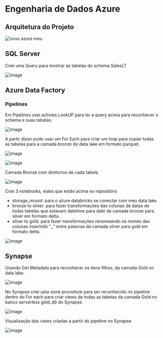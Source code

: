 # Engenharia de Dados Azure

## Arquitetura do Projeto

![novo azure meu](https://github.com/heliton1986/Engenharia_Dados_Azure/assets/45739569/c98500cd-b79c-45f8-a7f9-b828ff401c65)

## SQL Server

Criei uma Query para mostrar as tabelas do schema SalesLT

![image](https://github.com/heliton1986/Engenharia_Dados_Azure/assets/45739569/70735ba9-4340-4765-b57e-36af2e505010)

## Azure Data Factory

### Pipelines

Em Pipelines usei activies LookUP para ler a query acima para reconhecer o schema e suas tabelas. 

![image](https://github.com/heliton1986/Engenharia_Dados_Azure/assets/45739569/be2f3c10-9f64-44ce-9e36-7923fde495a6)

A partir disso pude usar um For Each para criar um loop para copiar todas as tabelas para a camada bronze do data lake em formato parquet.

![image](https://github.com/heliton1986/Engenharia_Dados_Azure/assets/45739569/928fa98c-12ca-4b9d-90e9-91c8326a676e)

![image](https://github.com/heliton1986/Engenharia_Dados_Azure/assets/45739569/fd500991-4170-4ac4-8d4e-a5dc9ec6fa4a)

Camada Bronze com diretorios de cada tabela

![image](https://github.com/heliton1986/Engenharia_Dados_Azure/assets/45739569/ae6d878e-55e6-42b8-ae65-d6e8b37c8b66)

Criei 3 notebooks, estes que estão acima no repositório
 - storage_mount: para o azure databricks se conectar com meu data lake.
 - bronze to silver: para fazer transformações das colunas de datas de todas tabelas que estavam datetime para date da camada bronze para silver em formato delta.
 - silver to gold: para fazer transformações renomeando os nomes das colunas inserindo "_" entre palavras da camada silver para gold em formato delta.

![image](https://github.com/heliton1986/Engenharia_Dados_Azure/assets/45739569/31bc5872-1bae-48e0-b3c4-101a7b8bb789)

## Synapse

Usando Get Metadata para reconhecer os itens filhos, da camada Gold no data lake.

![image](https://github.com/heliton1986/Engenharia_Dados_Azure/assets/45739569/1ccc7361-ffb5-4ac8-978c-08f2edef362e)

No Synapse criei uma store procedure para ser reconhecido no pipeline dentro do For each para criar views de todas as tabelas da camada Gold no banco serverless gold_db do Synapse.

![image](https://github.com/heliton1986/Engenharia_Dados_Azure/assets/45739569/ae11f978-a4be-4c8c-bb88-18727047bcc3)

Visualização das views criadas a partir do pipeline no Synapse

![image](https://github.com/heliton1986/Engenharia_Dados_Azure/assets/45739569/b8692ac6-9008-4fb2-aa96-c605659f598d)



